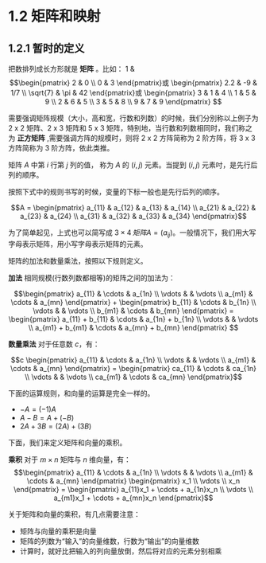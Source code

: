 # 1.2 矩阵和映射

## 1.2.1 暂时的定义

把数排列成长方形就是 **矩阵** 。比如：
1 &
$$\begin{pmatrix}
    2 & 0 \\
    0 & 3
\end{pmatrix}或
\begin{pmatrix}
    2.2 & -9 & 1/7 \\
    \sqrt{7} & \pi & 42
\end{pmatrix}或
\begin{pmatrix}
    3 & 1 & 4 \\
    1 & 5 & 9 \\
    2 & 6 & 5 \\
    3 & 5 & 8 \\
    9 & 7 & 9
\end{pmatrix}
$$

需要强调矩阵规模（大小，高和宽，行数和列数）的时候，我们分別称以上例子为 2 x 2 矩阵、2 x 3 矩阵和 5 x 3 矩阵，特别地，当行数和列数相同时，我们称之为 **正方矩阵** ,需要强调方阵的规模时，则将 2 x 2 方阵简称为 2 阶方阵，将 3 x 3 方阵简称为 3 阶方阵，依此类推。

矩阵 $A$ 中第 $i$ 行第 $j$ 列的值， 称为 $A$ 的 $(i,j)$ 元素。当提到 $(i,j)$ 元素吋，是先行后列的顺序。

按照下式中的规则书写的时候，变量的下标一般也是先行后列的顺序。

$$A = \begin{pmatrix}
    a_{11} & a_{12} & a_{13} & a_{14} \\
    a_{21} & a_{22} & a_{23} & a_{24} \\
    a_{31} & a_{32} & a_{33} & a_{34}
\end{pmatrix}$$

为了简单起见，上式也可以简写成 $3 \times 4\, 矩阵 A = (a_{ij})$。一般情况下，我们用大写字母表示矩阵，用小写字母表示矩阵的元素。

矩阵的加法和数量乘法，按照以下规则定义。

**加法** 相同规模(行数列数都相等)的矩阵之间的加法为：

$$\begin{pmatrix}
    a_{11} & \cdots & a_{1n} \\
    \vdots &        & \vdots \\
    a_{m1} & \cdots & a_{mn}
\end{pmatrix} +
\begin{pmatrix}
    b_{11} & \cdots & b_{1n} \\
    \vdots &        & \vdots \\
    b_{m1} & \cdots & b_{mn}
\end{pmatrix} =
\begin{pmatrix}
    a_{11} + b_{11} & \cdots & a_{1n} + b_{1n} \\
    \vdots          &        & \vdots          \\
    a_{m1} + b_{m1} & \cdots & a_{mn} + b_{mn}
\end{pmatrix}
$$

**数量乘法** 对于任意数 $c$，有：

$$c \begin{pmatrix}
    a_{11} & \cdots & a_{1n} \\
    \vdots &        & \vdots \\
    a_{m1} & \cdots & a_{mn}
\end{pmatrix} =
\begin{pmatrix}
    ca_{11} & \cdots & ca_{1n} \\
    \vdots  &        & \vdots  \\
    ca_{m1} & \cdots & ca_{mn}
\end{pmatrix}$$

下面的运算规则，和向量的运算是完全一样的。

* $-A = (-1)A$
* $A - B = A + (-B)$
* $2A + 3B = (2A) + (3B)$

下面，我们来定义矩阵和向量的乘积。

**乘积** 对于 $m \times n$ 矩阵与 $n$ 维向量，有：
$$\begin{pmatrix}
    a_{11} & \cdots & a_{1n} \\
    \vdots &        & \vdots \\
    a_{m1} & \cdots & a_{mn}
\end{pmatrix} \begin{pmatrix}
    x_1    \\
    \vdots \\
    x_n
\end{pmatrix} =
\begin{pmatrix}
    a_{11}x_1 + \cdots + a_{1n}x_n \\
    \vdots                         \\
    a_{m1}x_1 + \cdots + a_{mn}x_n
\end{pmatrix}$$

关于矩阵和向量的乘积，有几点需要注意：

* 矩阵与向量的乘积是向量
* 矩阵的列数为“输入”的向量维数，行数为“输出”的向量维数 
* 计算时，就好比把输入的列向量放倒，然后将对应的元素分别相乘
